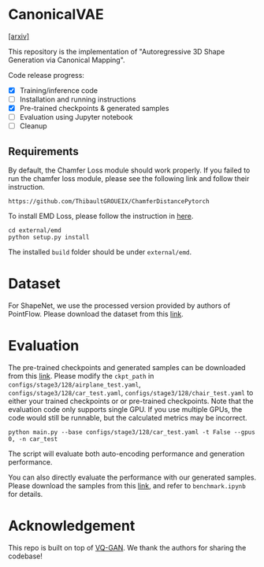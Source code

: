 # CanonicalVAE
[[arxiv]](https://arxiv.org/abs/2204.01955)

This repository is the implementation of "Autoregressive 3D Shape Generation via Canonical Mapping".

Code release progress:
- [x] Training/inference code
- [ ] Installation and running instructions
- [x] Pre-trained checkpoints & generated samples
- [ ] Evaluation using Jupyter notebook
- [ ] Cleanup

## Requirements

By default, the Chamfer Loss module should work properly. If you failed to run the chamfer loss module, please see the following link and follow their instruction.
```setup
https://github.com/ThibaultGROUEIX/ChamferDistancePytorch
```

To install EMD Loss, please follow the instruction in [here](https://github.com/AnjieCheng/CanonicalPAE/tree/main/external/emd). 
```setup
cd external/emd
python setup.py install
```
The installed `build` folder should be under `external/emd`.

# Dataset
For ShapeNet, we use the processed version provided by authors of PointFlow. Please download the dataset from this [link](https://drive.google.com/drive/folders/1G0rf-6HSHoTll6aH7voh-dXj6hCRhSAQ?usp=sharing).


# Evaluation
The pre-trained checkpoints and generated samples can be downloaded from this [link](https://drive.google.com/drive/folders/1NpSo8bBLR-vwOS5BK6pa6WRTnF1feuVl?usp=sharing). Please modify the `ckpt_path` in `configs/stage3/128/airplane_test.yaml`, `configs/stage3/128/car_test.yaml`, `configs/stage3/128/chair_test.yaml` to either your trained checkpoints or or pre-trained checkpoints. Note that the evaluation code only supports single GPU. If you use multiple GPUs, the code would still be runnable, but the calculated metrics may be incorrect.

```
python main.py --base configs/stage3/128/car_test.yaml -t False --gpus 0, -n car_test
```
The script will evaluate both auto-encoding performance and generation performance.

You can also directly evaluate the performance with our generated samples. Please download the samples from this [link](https://drive.google.com/drive/folders/1NpSo8bBLR-vwOS5BK6pa6WRTnF1feuVl?usp=sharing), and refer to `benchmark.ipynb` for details.

# Acknowledgement
This repo is built on top of [VQ-GAN](https://github.com/CompVis/taming-transformers). We thank the authors for sharing the codebase!